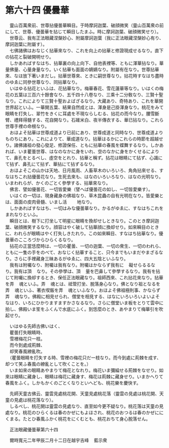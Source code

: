 # 第六十四 優曇華
　靈山百萬衆前、世尊拈優曇華瞬目。于時摩訶迦葉、破顔微笑（靈山百萬衆の前にして、世尊、優曇華を拈じて瞬目したまふ。時に摩訶迦葉、破顔微笑せり）。  
　世尊云、我有正法眼藏涅槃妙心、附屬摩訶迦葉（我に正法眼藏涅槃妙心有り、摩訶迦葉に附屬す）。  
　七佛諸佛はおなじく拈華來なり、これを向上の拈華と修證現成せるなり。直下の拈花と裂破開明せり。  
　しかあればすなはち、拈華裏の向上向下、自他表裡等、ともに渾華拈なり。華量佛量、心量身量なり。いく拈華も面面の嫡嫡なり。附屬有在なり。世尊拈華來、なほ放下著いまだし。拈華世尊來、ときに嗣世尊なり。拈花時すなはち盡時のゆゑに同參世尊なり、同拈華なり。  
　いはゆる拈花といふは、花拈華なり。梅華春花、雪花蓮華等なり。いはくの梅花の五葉は三百六十餘會なり、五千四十八卷なり、三乘十二分敎なり、三賢十聖なり。これによりて三賢十聖およばざるなり。大藏あり、奇特あり、これを華開世界起といふ。一華開五葉、結果自然成とは、渾身是己掛渾身なり。桃花をみて眼睛を打失し、翠竹をきくに耳處を不現ならしむる、拈花の而今なり。腰雪斷臂、禮拜得髓する、花自開なり。石碓米白、夜半傳衣する、華已拈なり。これら世尊手裡の命根なり。  
　おほよそ拈華は世尊成道より已前にあり、世尊成道と同時なり、世尊成道よりものちにあり。これによりて、華成道なり。拈華はるかにこれらの時節を超越せり。諸佛諸祖の發心發足、修證保任、ともに拈華の春風を蝶舞するなり。しかあれば、いま瞿曇世尊、はなのなかに身をいれ、空のなかに身をかくせるによりて、鼻孔をとるべし、虛空をとれり、拈華と稱ず。拈花は眼睛にて拈ず、心識にて拈ず、鼻孔にて拈ず、華拈にて拈ずるなり。  
　おほよそこの山かは天地、日月風雨、人畜草木のいろいろ、角角拈來せる、すなはちこれ拈優曇花なり。生死去來も、はなのいろいろなり、はなの光明なり。いまわれらが、かくのごとく參學する、拈華來なり。  
　佛言、譬如優曇花、一切皆愛樂（譬へば優曇花の如し、一切皆愛樂す）。  
　いはくの一切は、現身藏身の佛祖なり、草木昆蟲の自有光明在なり。皆愛樂とは、面面の皮肉骨髓、いまし活<img width="16" height="16" src="_crA37Y5.png" border="0"><img width="16" height="16" src="_crA37Y5.png" border="0">地なり。  
　しかあればすなはち、一切はみな優曇華なり。かるがゆゑに、すなはちこれをまれなりといふ。  
　瞬目とは、樹下に打坐して明星に眼睛を換却せしときなり。このとき摩訶迦葉、破顔微笑するなり。顔容はやく破して拈華顔に換却せり。如來瞬目のときに、われらが眼睛はやく打失しきたれり。この如來瞬目、すなはち拈華なり。優曇華のこころづからひらくるなり。  
　拈花の正當恁麼時は、一切の瞿曇、一切の迦葉、一切の衆生、一切のわれら、ともに一隻の手をのべて、おなじく拈華すること、只今までもいまだやまざるなり。さらに手裡藏身三昧あるがゆゑに、四大五陰といふなり。  
　我有は附囑なり、附囑は我有なり。附囑はかならず我有に<img width="16" height="16" src="_cjwg2Qa.png" border="0">礙せらるるなり。我有は頂<img width="16" height="16" src="_csCb9nz.png" border="0">なり。その參學は、頂<img width="16" height="16" src="_csCb9nz.png" border="0">量を巴鼻して參學するなり。我有を拈じて附囑に換却するとき、保任正法眼藏なり。祖師西來、これ拈花來なり。拈華を弄<img width="16" height="16" src="_cSQgioD.png" border="0">魂といふ。弄<img width="16" height="16" src="_cSQgioD.png" border="0">魂とは、祗管打坐、脫落身心なり。佛となり祖となるを弄<img width="16" height="16" src="_cSQgioD.png" border="0">魂といふ、著衣喫飯を弄<img width="16" height="16" src="_cSQgioD.png" border="0">魂といふなり。おほよそ佛祖極則事、かならず弄<img width="16" height="16" src="_cSQgioD.png" border="0">魂なり。佛殿に相見せられ、僧堂を相見する、はなにいろいろいよいよそなはり、いろにひかりますますかさなるなり。さらに僧堂いま板をとりて雲中に拍し、佛殿いま笙をふくんで水底にふく。到恁麼のとき、あやまりて梅華引を吹起せり。  
  
　いはゆる先師古佛いはく、  
　瞿曇打失眼睛時、  
　雪裡梅花只一枝。  
　而今到處成荊棘、  
　却笑春風繚亂吹。  
　（瞿曇眼睛を打失する時、雪裡の梅花只だ一枝なり。而今到處に荊棘を成す、却つて笑ふ春風の繚亂として吹くことを。）  
　いま如來の眼睛あやまりて梅花となれり。梅花いま彌綸せる荊棘をなせり。如來は眼睛に藏身し、眼睛は梅花に藏身す、梅花は荊棘に藏身せり。いまかへりて春風をふく。しかもかくのごとくなりといへども、桃花樂を慶快す。  
  
　先師天童古佛云、靈雲見處桃花開、天童見處桃花落（靈雲の見處は桃花開、天童の見處は桃花落なり）。  
　しるべし、桃花開は靈雲の見處なり、直至如今更不疑なり。桃花落は天童の見處なり。桃花のひらくるは春のかぜにもよほされ、桃花のおつるは春のかぜににくまる。たとひ春風ふかく桃花をにくむとも、桃花おちて身心脫落せん。  
  
　正法眼藏優曇華第六十四  
  
　爾時寬元二年甲辰二月十二日在越宇吉峰<img width="16" height="16" src="_cSQgioD.png" border="0">藍示衆